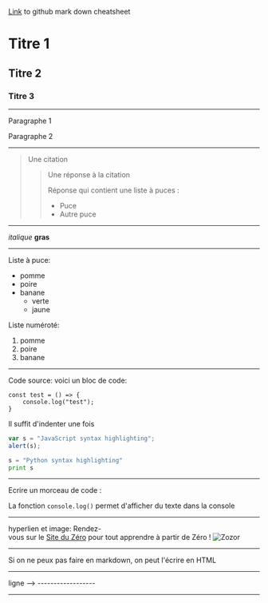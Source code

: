 [Link](https://github.com/adam-p/markdown-here/wiki/Markdown-Cheatsheet) to github mark down cheatsheet

# Titre 1

## Titre 2

### Titre 3

---------------------------

Paragraphe 1

Paragraphe 2

---------------------------

> Une citation
>
> > Une réponse à la citation
> >
> > Réponse qui contient une liste à puces :
> >
> > * Puce
> > * Autre puce

---------------------------

*italique*	**gras**

---------------------------

Liste à puce:
* pomme
* poire
* banane
	* verte
	* jaune
	
Liste numéroté:
1. pomme
2. poire
3. banane

---------------------------

Code source: 
voici un bloc de code:

	const test = () => {
		console.log("test");
	}

Il suffit d'indenter une fois

```javascript
var s = "JavaScript syntax highlighting";
alert(s);
```
 
```python
s = "Python syntax highlighting"
print s
```

---------------------------

Ecrire un morceau de code :

La fonction `console.log()` permet d'afficher du texte dans la console

---------------------------

hyperlien et image:
Rendez-vous sur le [Site du Zéro](http://www.siteduzero.com) pour tout apprendre à partir de Zéro !
![Zozor](http://uploads.siteduzero.com/files/420001_421000/420263.png)

---------------------------

Si on ne peux pas faire en markdown, on peut l'écrire en HTML

---------------------------

ligne --> ------------------

---------------------------
